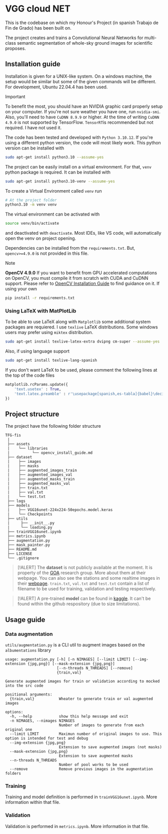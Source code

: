 # VGG cloud NET

This is the codebase on which my Honour's Project (in spanish Trabajo de Fin de Grado) has been built on.

The project creates and trains a Convolutional Neural Networks for multi-class semantic segmentation of whole-sky ground images for scientific proposes.

## Installation guide

Installation is given for a UNIX-like system. On a windows machine, the setup would be similar but some of the given commands will be different. For development, Ubuntu 22.04.4 has been used.

> [!IMPORTANT]
> To benefit the most, you should have an NVIDIA graphic card properly setup on your computer.
> If you're not sure weather you have one, run `nvidia-smi`.
> Also, you'll need to have `CuDNN 8.9.9` or higher. At the time of writing `CuDNN 4.9.0` is not supported by TensorFlow. `TensorRT`is recommended but not required. I have not used it.

The code has been tested and developed with `Python 3.10.12`. If you're using a different python version, the code will most likely work. This python version can be installed with

```bash
sudo apt-get install python3.10 --assume-yes
``` 

The project can be easily install on a virtual environment. For that, `venv` python package is required. It can be installed with
```bash
sudo apt-get install python3.10-venv --assume-yes
```

To create a Virtual Environment called `venv` run
```bash
# At the project folder
python3.10 -m venv venv
```

The virtual environment can be activated with

```bash
source venv/bin/activate
```
and deactivated with `deactivate`. Most IDEs, like VS code, will automatically open the venv on project opening.

Dependencies can be installed from the `requirements.txt`. But, `opencv>=4.9.0` is not provided in this file.
> [!NOTE]
> **OpenCV 4.9.0** If you want to benefit from GPU accelerated computations on OpenCV, you must compile it from scratch with CUDA and CuDNN support. Please refer to [OpenCV Installation Guide](assets/libraries/opencv_install_guide.md) to find guidance on it. If using your own 

```bash
pip install -r requirements.txt
```

### Using LaTeX with MatPlotLib

To be able to use LaTeX along with `Matplotlib` some additional system packages are requiered. I use `texlive` LaTeX distributions. Some windows users may prefer using `miktex` distribution.
```bash
sudo apt-get install texlive-latex-extra dvipng cm-super --assume-yes
```
Also, if using language support
```bash
sudo apt-get install texlive-lang-spanish
```

If you don't want LaTeX to be used, please comment the following lines at the top of the code files
```python
matplotlib.rcParams.update({
    'text.usetex' : True,
    'text.latex.preamble' : r'\usepackage[spanish,es-tabla]{babel}\decimalpoint\usepackage{amsmath}\usepackage{amsfonts}\usepackage{amssymb}'
}) 
```

## Project structure
The project have the following folder structure

```
TFG-fis
 |
 ├── assets
 |    └── libraries 
 |          └── opencv_install_guide.md
 ├── dataset
 |    ├── images
 |    ├── masks
 |    ├── augmented_images_train
 |    ├── augmented_images_val
 |    ├── augmented_masks_train
 |    ├── augmented_masks_val
 |    ├── train.txt 
 |    ├── val.txt
 |    └── test.txt
 ├── logs
 ├── models
 |    ├── VGG16unet-224x224-50epochs.model.keras
 |    └── Checkpoints
 ├── utils
 |     ├── __init__.py
 |     └── loading.py
 ├── trainVGG16unet.ipynb
 ├── metrics.ipynb
 ├── augmentation.py
 ├── mask_painter.py 
 ├── README.md
 ├── LICENSE
 └── .gitignore
```
> [!ALERT]
> The **dataset** is not publicly available at the moment. It is property of the [GOA](https://goa.uva.es/) research group. More about them at their webpage. You can also see the stations and some realtime images in their [webpage](https://goa.uva.es/proyecto-presente/). `train.txt`, `val.txt` and `test.txt` contain a list of filename to be used for training, validation and testing respectively.

> [!ALERT]
> A pre-trained **model** can be found in [kaggle](https://www.kaggle.com/models/sergiogarciapajares/vggcloudunet). It can't be found within the github respository (due to size limitations).

## Usage guide

### Data augmentation
`utils/augmentation.py` is a CLI util to augment images based on the `albumentations` library

```
usage: augmentation.py [-h] [-n NIMAGES] [--limit LIMIT] [--img-extension {jpg,png}] [--mask-extension {jpg,png}]
                       [--n-threads N_THREADS] [--remove]
                       {train,val}

Generate augmented images for train or validation according to mocked into the src code

positional arguments:
  {train,val}           Wheater to generate train or val augmented images

options:
  -h, --help            show this help message and exit
  -n NIMAGES, --nimages NIMAGES
                        Number of images to generate from each original one
  --limit LIMIT         Maximun number of original images to use. This option is intended for test and debug
  --img-extension {jpg,png}
                        Extension to save augmented images (not masks)
  --mask-extension {jpg,png}
                        Extension to save augmented masks
  --n-threads N_THREADS
                        Number of pool works to be used
  --remove              Remove previous images in the augmentation folders
```
### Training 
Training and model definition is performed in `trainVGG16unet.ipynb`. More information within that file.

### Validation
Validation is performed in `metrics.ipynb`. More information in that file.